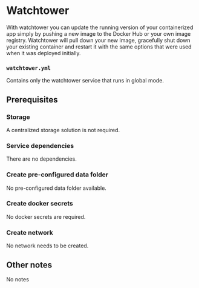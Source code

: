 # Watchtower

With watchtower you can update the running version of your containerized app simply by pushing a new image to the Docker Hub or your own image registry. Watchtower will pull down your new image, gracefully shut down your existing container and restart it with the same options that were used when it was deployed initially.

### `watchtower.yml`
Contains only the watchtower service that runs in global mode.

## Prerequisites
### Storage
A centralized storage solution is not required.

### Service dependencies
There are no dependencies.

### Create pre-configured data folder
No pre-configured data folder available.

### Create docker secrets
No docker secrets are required.

### Create network
No network needs to be created.

## Other notes
No notes